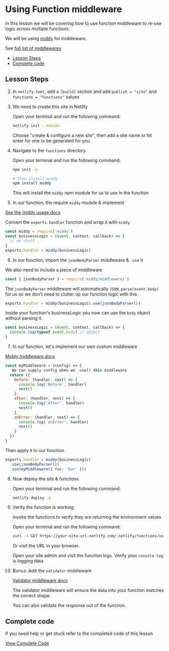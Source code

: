 # Using Function middleware

In this lesson we will be covering how to use function middleware to re-use logic across multiple functions.

We will be using [middy](https://www.npmjs.com/package/middy) for middleware.

See [full list of middlewares](https://github.com/middyjs/middy/blob/ba65c55578c68e03280e0fabecd279f482cd405a/docs/middlewares.md)

- [Lesson Steps](#lesson-steps)
- [Complete code](#complete-code)

## Lesson Steps

2. In `netlify.toml`, add a `[build]` section and add `publish = "site"` and `functions = "functions"` values

3. We need to create this site in Netlify

    Open your terminal and run the following command:

    ```bash
    netlify init --manual
    ```

    Choose "create & configure a new site", then add a site name or hit enter for one to be generated for you.

4. Navigate to the `functions` directory

    Open your terminal and run the following command:

    ```bash
    npm init -y

    # Then install middy
    npm install middy
    ```

    This will install the `middy` npm module for us to use in the function

5. In our function, the require `middy` module & implement

  [See the middy usage docs](https://bit.ly/2VnK5gA)

  Convert the `exports.handler` function and wrap it with `middy`

  ```js
  const middy = require('middy')
  const businessLogic = (event, context, callback) => {
    // do stuff
  }
  exports.handler = middy(businessLogic)
  ```

6. In our function, import the `jsonBodyParser` middleware & `.use` it

  We also need to include a piece of middleware

  ```js
  const { jsonBodyParser } = require('middy/middlewares')
  ```

  The `jsonBodyParser` middleware will automatically `JSON.parse(event.body)` for us so we don't need to clutter up our function logic with this.

  ```js
  exports.handler = middy(businessLogic).use(jsonBodyParser())
  ```

  Inside your function's businessLogic you now can use the `body` object without parsing it.

  ```js
  const businessLogic = (event, context, callback) => {
    console.log(typeof event.body) // object
  }
  ```

7. In our function, let's implement our own custom middleware

  [Middy middleware docs](https://bit.ly/2I1Lkiv)

  ```js
  const myMiddleware = (config) => {
     We can supply config when we .use() this middleware 
    return ({
      before: (handler, next) => {
        console.log('Before', handler)
        next()
      },
      after: (handler, next) => {
        console.log('After', handler)
        next()
      },
      onError: (handler, next) => {
        console.log('onError', handler)
        next()
      }
    })
  }
  ```

  Then apply it to our function.

  ```js
  exports.handler = middy(businessLogic)
    .use(jsonBodyParser())
    .use(myMiddleware({ foo: 'bar' }))
  ```

8. Now deploy the site & functions

    Open your terminal and run the following command:

    ```bash
    netlify deploy -p
    ```

9. Verify the function is working

    Invoke the functions to verify they are returning the environment values

    Open your terminal and run the following command:

    ```bash
    curl -X GET https://your-site-url.netlify.com/.netlify/functions/using-middleware
    ```

    Or visit the URL in your browser.

    Open your site admin and visit the function logs. Verify your `console.log` is logging data

10. Bonus: Add the `validator` middleware

    [Validator middleware docs](https://github.com/middyjs/middy/blob/master/docs/middlewares.md#validator)

    The validator middleware will ensure the data into your function matches the correct shape.

    You can also validate the response out of the function.









## Complete code

If you need help or get stuck refer to the completed code of this lesson

[View Complete Code](https://github.com/DavidWells/netlify-functions-workshop/tree/master/lessons-code-complete/core-concepts/7-using-middleware)
